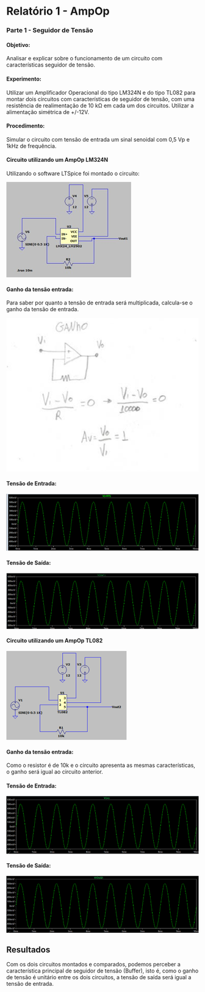 # Relatório 1 - AmpOp

### Parte 1 - Seguidor de Tensão

#### Objetivo:

Analisar e explicar sobre o funcionamento de um circuito com características seguidor de tensão.

#### Experimento:

Utilizar um Amplificador Operacional do tipo LM324N e do tipo TL082 para montar dois circuitos com características de seguidor de tensão, com uma resistência de realimentação de 10 kΩ em cada um dos circuitos. Utilizar a alimentação simétrica de +/-12V.
#### Procedimento:
Simular o circuito com tensão de entrada um sinal senoidal com 0,5 Vp e 1kHz de frequência.
#### Circuito utilizando um AmpOp LM324N
Utilizando o software LTSpice foi montado o circuito:


![nome](/relatorio_eletronica_1/CIRCUITOLM324NIMAGEM.jpg)

#### Ganho da tensão entrada:
Para saber por quanto a tensão de entrada será multiplicada, calcula-se o ganho da tensão de entrada.

![nome](/relatorio_eletronica_1/ganho.png)

#### Tensão de Entrada:


![nome](/relatorio_eletronica_1/TENSAODEENTRADA.png)

#### Tensão de Saída:

![nome](/relatorio_eletronica_1/tensaodesaida.png)

#### Circuito utilizando um AmpOp TL082

![nome](/relatorio_eletronica_1/circuitotl.png)

#### Ganho da tensão entrada:
Como o resistor é de 10k e o circuito apresenta as mesmas características, o ganho será igual ao circuito anterior.

#### Tensão de Entrada:


![nome](/relatorio_eletronica_1/entradacircuito2.png)

#### Tensão de Saída:


![nome](/relatorio_eletronica_1/saidacirc2.png)

## Resultados
Com os dois circuitos montados e comparados, podemos perceber a característica principal de seguidor de tensão (Buffer), isto é, como o ganho de tensão é unitário entre os dois circuitos, a tensão de saída será igual a tensão de entrada.
